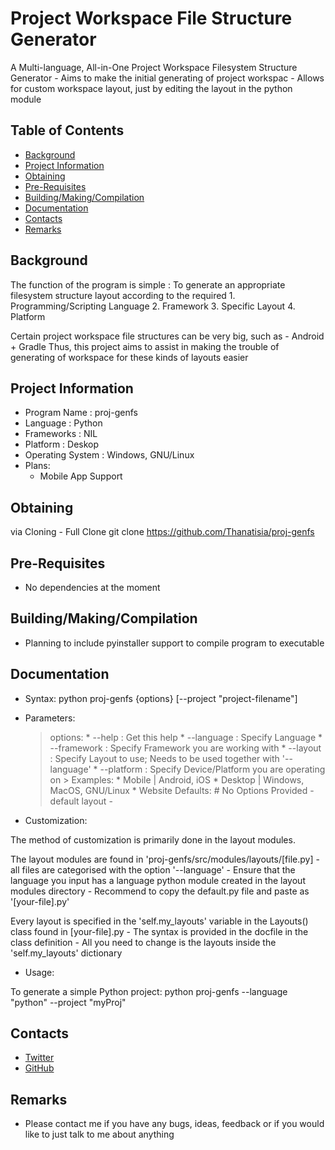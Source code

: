 # Project Workspace File Structure Generator 

A Multi-language, All-in-One Project Workspace Filesystem Structure Generator
	- Aims to make the initial generating of project workspac
	- Allows for custom workspace layout, just by editing the layout in the python module

## Table of Contents
 
* [Background](#background)
* [Project Information](#project-information)
* [Obtaining](#obtaining)
* [Pre-Requisites](#pre-requisites)
* [Building/Making/Compilation](#building-making-compilation)
* [Documentation](#documentation)
* [Contacts](#contacts)
* [Remarks](#remarks)

## Background

The function of the program is simple : To generate an appropriate filesystem structure layout according to the required 
	1. Programming/Scripting Language
	2. Framework
	3. Specific Layout
	4. Platform

Certain project workspace file structures can be very big, such as
	- Android + Gradle
Thus, this project aims to assist in making the trouble of generating of workspace for these kinds of layouts easier 

## Project Information

- Program Name : proj-genfs
- Language : Python
- Frameworks : NIL
- Platform : Deskop
- Operating System : Windows, GNU/Linux
- Plans:
	- Mobile App Support

## Obtaining

via Cloning
	- Full Clone
		git clone https://github.com/Thanatisia/proj-genfs

## Pre-Requisites

- No dependencies at the moment

## Building/Making/Compilation

- Planning to include pyinstaller support to compile program to executable

## Documentation

- Syntax: python proj-genfs {options} <arguments> [--project "project-filename"]
- Parameters:
	> options:
		* --help : Get this help
		* --language : Specify Language
		* --framework : Specify Framework you are working with
		* --layout : Specify Layout to use; Needs to be used together with '--language'
		* --platform : Specify Device/Platform you are operating on
			> Examples:
				* Mobile  | Android, iOS
				* Desktop | Windows, MacOS, GNU/Linux
				* Website
	> Defaults:
		# No Options Provided
			- default layout
			- 

- Customization:
 
The method of customization is primarily done in the layout modules.

The layout modules are found in 'proj-genfs/src/modules/layouts/[file.py]
	- all files are categorised with the option '--language'
	- Ensure that the language you input has a language python module created in the layout modules directory
		- Recommend to copy the default.py file and paste as '[your-file].py'

Every layout is specified in the 'self.my_layouts' variable in the Layouts() class found in [your-file].py
	- The syntax is provided in the docfile in the class definition
	- All you need to change is the layouts inside the 'self.my_layouts' dictionary

- Usage: 

To generate a simple Python project:
	python proj-genfs --language "python" --project "myProj"
	

## Contacts

- [Twitter](https://twitter.com/phantasu)
- [GitHub](https://github.com/Thanatisia)

## Remarks

- Please contact me if you have any bugs, ideas, feedback or if you would like to just talk to me about anything
